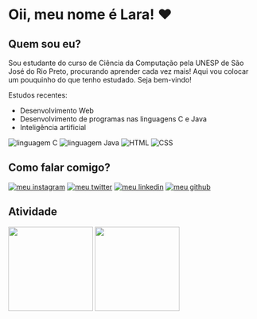 # Oii, meu nome é Lara! ❤️
## Quem sou eu?
Sou estudante do curso de Ciência da Computação pela UNESP de São José do Rio Preto, procurando aprender cada vez mais! Aqui vou colocar um pouquinho do que tenho estudado. Seja bem-vindo!


Estudos recentes:
* Desenvolvimento Web
* Desenvolvimento de programas nas linguagens C e Java
* Inteligência artificial
  
![linguagem C](https://img.shields.io/badge/C-00599C?style=for-the-badge&logo=c&logoColor=white)
![linguagem Java](https://img.shields.io/badge/Java-ED8B00?style=for-the-badge&logo=java&logoColor=white)
![HTML](https://img.shields.io/badge/HTML5-E34F26?style=for-the-badge&logo=html5&logoColor=white)
![CSS](https://img.shields.io/badge/CSS3-1572B6?style=for-the-badge&logo=css3&logoColor=white)

## Como falar comigo?
[![meu instagram](https://img.shields.io/badge/Instagram-E4405F?style=for-the-badge&logo=instagram&logoColor=white)](https://www.instagram.com/laracesquinistopa/)
[![meu twitter](https://img.shields.io/badge/Twitter-1DA1F2?style=for-the-badge&logo=twitter&logoColor=white)](https://twitter.com/laracesquini)
[![meu linkedin](https://img.shields.io/badge/LinkedIn-0077B5?style=for-the-badge&logo=linkedin&logoColor=white)](https://www.linkedin.com/in/lara-cesquini-050848253/)
[![meu github](https://img.shields.io/badge/GitHub-100000?style=for-the-badge&logo=github&logoColor=white)](https://github.com/laracesquini)

## Atividade
<img height="170em" src="https://github-readme-stats-sigma-five.vercel.app/api?username=laracesquini&show_icons=true&theme=radical&include_all_commits=true&count_private=true"/> <img height="170em" src="https://github-readme-stats-sigma-five.vercel.app/api/top-langs/?username=laracesquini&layout=compact&langs_count=7&theme=radical"/>

